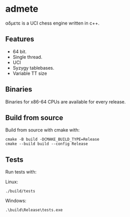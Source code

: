 # admete

αδμετε is a UCI chess engine written in c++.

## Features
 - 64 bit.
 - Single thread.
 - UCI
 - Syzygy tablebases.
 - Variable TT size

## Binaries

Binaries for x86-64 CPUs are available for every release. 

## Build from source

Build from source with cmake with:
```
cmake -B build -DCMAKE_BUILD_TYPE=Release
cmake --build build --config Release
```

## Tests
Run tests with:

Linux:
```
./build/tests
```

Windows:
```
.\build\Release\tests.exe
```

